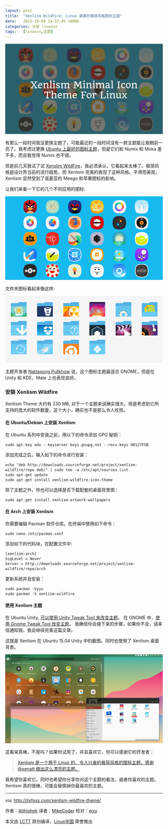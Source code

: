 ```yaml
---
layout: post
title:	"Xenlism WildFire: Linux 桌面的极简风格图标主题"
date:	2015-10-09 14:37:45 +0800 
categories:	分享 linuxcn 
tags:	[linuxcn,主题]
---
```



![](/Asserts/Images/album/201510/09/143748l7cjudzqinnues5n.png)


有那么一段时间我没更换主题了，可能最近的一段时间没有一款主题能让我眼前一亮了。我考虑过更换 [Ubuntu 上最好的图标主题](http://itsfoss.com/best-icon-themes-ubuntu-1404/)，但是它们和 Numix 和 Moka 差不多，而且我觉得 Numix 也不错。


但是前几天我试了试 [Xenslim WildFire](http://xenlism.github.io/wildfire/)，我必须承认，它看起来太棒了。极简风格是设计界当前的流行趋势，而 Xenlism 完美的表现了这种风格。平滑而美观，Xenlism 显然受到了诺基亚的 Meego 和苹果图标的影响。


让我们来看一下它的几个不同应用的图标:


![](/Asserts/Images/album/201510/09/143750zk2d2imm5ki3g96e.png)


文件夹图标看起来像这样:


![](/Asserts/Images/album/201510/09/143752o31b91bwbb1ynuqn.png)


主题开发者 [Nattapong Pullkhow](https://plus.google.com/+NattapongPullkhow) 说，这个图标主题最适合 GNOME，但是在 Unity 和 KDE，Mate 上也表现良好。


### 安装 Xenlism Wildfire


Xenlism Theme 大约有 230 MB, 对于一个主题来说确实很大，但是考虑到它所支持的庞大的软件数量，这个大小，确实也不是那么令人吃惊。


#### 在 Ubuntu/Debian 上安装 Xenlism


在 Ubuntu 系列中安装之前，用以下的命令添加 GPG 秘钥：



```
sudo apt-key adv --keyserver keys.gnupg.net --recv-keys 90127F5B

```

添加完成之后，输入如下的命令进行安装：



```
echo "deb http://downloads.sourceforge.net/project/xenlism-wildfire/repo deb/" | sudo tee -a /etc/apt/sources.list
sudo apt-get update
sudo apt-get install xenlism-wildfire-icon-theme

```

除了主题之外，你也可以选择是否下载配套的桌面背景图：



```
sudo apt-get install xenlism-artwork-wallpapers

```

#### 在 Arch 上安装 Xenlism


你需要编辑 Pacman 软件仓库。在终端中使用如下命令：



```
sudo nano /etc/pacman.conf

```

添加如下的代码块，在配置文件中:



```
[xenlism-arch]
SigLevel = Never
Server = http://downloads.sourceforge.net/project/xenlism-wildfire/repo/arch

```

更新系统并且安装：



```
sudo pacman -Syyu
sudo pacman -S xenlism-wildfire

```

#### 使用 Xenlism 主题


在 Ubuntu Unity, [可以使用 Unity Tweak Tool 来改变主题](http://itsfoss.com/install-numix-ubuntu/)。 在 GNOME 中，[使用 Gnome Tweak Tool 改变主题](http://itsfoss.com/install-switch-themes-gnome-shell/)。 我确信你会接下来的步骤，如果你不会，请来信通知我，我会继续完善这篇文章。


这就是 Xenlism 在 Ubuntu 15.04 Unity 中的截图。同时也使用了 Xenlism 桌面背景。


![](/Asserts/Images/album/201510/09/143756obqqu6luucney72f.png)


这看来真棒，不是吗？如果你试用了，并且喜欢它，你可以感谢它的开发者：



> 
> [Xenlism 是一个用于 Linux 的、令人兴奋的极简风格的图标主题，感谢 @xenatt 做出这么漂亮的主题。](https://twitter.com/share?text=Xenlism+is+a+stunning+minimal+icon+theme+for+Linux.+Thanks+%40xenatt+for+this+beautiful+theme.&via=itsfoss&related=itsfoss&url=http://itsfoss.com/xenlism-wildfire-theme/)
> 
> 
> 


我希望你喜欢它。同时也希望你分享你对这个主题的看法，或者你喜欢的主题。Xenlism 真的很棒，可能会替换掉你最喜欢的主题。




---


via: <http://itsfoss.com/xenlism-wildfire-theme/>


作者：[Abhishek](http://itsfoss.com/author/abhishek/) 译者：[MikeCoder](https://github.com/MikeCoder) 校对：[wxy](https://github.com/wxy)


本文由 [LCTT](https://github.com/LCTT/TranslateProject) 原创编译，[Linux中国](https://linux.cn/) 荣誉推出
